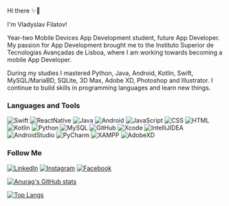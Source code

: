 Hi there ✨🚀

I'm Vladyslav Filatov!

Year-two Mobile Devices App Development student, future App Developer. My passion for App Development brought me to the Instituto Superior de Tecnologias Avançadas de Lisboa, where I am working towards becoming a mobile App Developer.

During my studies I mastered Python, Java, Android, Kotlin, Swift, MySQL/MariaBD, SQLite, 3D Max, Adobe XD, Photoshop and Illustrator. I continue to build skills in programming languages and learn new things.


### Languages and Tools

![Swift](https://img.shields.io/badge/swift-FF6100?style=for-the-badge&logo=swift&logoColor=white)
![ReactNative](https://img.shields.io/badge/reactnative-29CBFA?style=for-the-badge&logo=React&logoColor=white)
![Java](https://img.shields.io/badge/Java-FF1B00?style=for-the-badge&logo=java&logoColor=white)
![Android](https://img.shields.io/badge/Android-0000FF?style=for-the-badge&logo=Android&logoColor=white)
![JavaScript](https://img.shields.io/badge/JavaScript-FFD800?style=for-the-badge&logo=JavaScript&logoColor=white)
![CSS](https://img.shields.io/badge/CSS-1900EB?style=for-the-badge&logo=css3&logoColor=white)
![HTML](https://img.shields.io/badge/HTML-EB6E00?style=for-the-badge&logo=html5&logoColor=white)
![Kotlin](https://img.shields.io/badge/Kotlin-8D42FF?style=for-the-badge&logo=Kotlin&logoColor=white)
![Python](https://img.shields.io/badge/Python-009712?style=for-the-badge&logo=Python&logoColor=white)
![MySQL](https://img.shields.io/badge/MySQL-8C0006?style=for-the-badge&logo=MySQL&logoColor=white)
![GitHub](https://img.shields.io/badge/GitHub-000000?style=for-the-badge&logo=GitHub&logoColor=white)
![Xcode](https://img.shields.io/badge/Xcode-0061FF?style=for-the-badge&logo=Xcode&logoColor=white)
![IntelliJIDEA](https://img.shields.io/badge/IntelliJIDEA-D81000?style=for-the-badge&logo=IntelliJIDEA&logoColor=white)
![AndroidStudio](https://img.shields.io/badge/AndroidStudio-00B2FF?style=for-the-badge&logo=AndroidStudio&logoColor=white)
![PyCharm](https://img.shields.io/badge/PyCharm-038114?style=for-the-badge&logo=PyCharm&logoColor=white)
![XAMPP](https://img.shields.io/badge/XAMPP-C77600?style=for-the-badge&logo=XAMPP&logoColor=white)
![AdobeXD](https://img.shields.io/badge/AdobeXD-FF00F0?style=for-the-badge&logo=AdobeXD&logoColor=white)

### Follow Me

[![LinkedIn](https://img.shields.io/badge/LinkedIn-00BCF9?style=for-the-badge&logo=LinkedIn&logoColor=white)](https://www.linkedin.com/in/vladyslav-filatov-71671619a/)
[![Instagram](https://img.shields.io/badge/Instagram-DE0000?style=for-the-badge&logo=Instagram&logoColor=white)](https://www.instagram.com/v.l.a.d.f.i.l.a.t.o.v/)
[![Facebook](https://img.shields.io/badge/Facebook-0043C8?style=for-the-badge&logo=Facebook&logoColor=white)](https://www.facebook.com/profile.php?id=100005000891924)

[![Anurag's GitHub stats](https://github-readme-stats.vercel.app/api?username=VladyslavFilatov&show_icons=true&theme=midnight-purple)](https://github.com/anuraghazra/github-readme-stats)

[![Top Langs](https://github-readme-stats.vercel.app/api/top-langs/?username=VladyslavFilatov&theme=midnight-purple)](https://github.com/anuraghazra/github-readme-stats)










<!---
VladyslavFilatov/VladyslavFilatov is a ✨ special ✨ repository because its `README.md` (this file) appears on your GitHub profile.
You can click the Preview link to take a look at your changes.
--->
